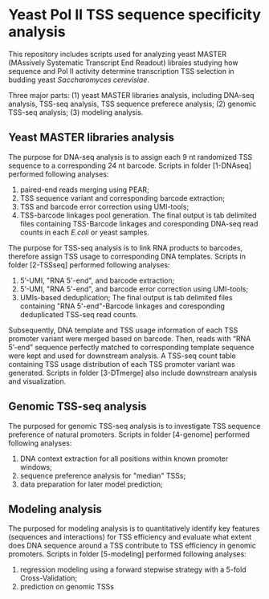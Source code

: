 # Yeast Pol II TSS sequence specificity analysis

This repository includes scripts used for analyzing yeast MASTER (MAssively Systematic Transcript End Readout) libraies studying how sequence and Pol II activity determine transcription TSS selection in budding yeast *Saccharomyces cerevisiae*.

Three major parts: (1) yeast MASTER libraries analysis, including DNA-seq analysis, TSS-seq analysis, TSS sequence preferece analysis; (2) genomic TSS-seq analysis; (3) modeling analysis.

## Yeast MASTER libraries analysis
The purpose for DNA-seq analysis is to assign each 9 nt randomized TSS sequence to a corresponding 24 nt barcode. Scripts in folder [1-DNAseq] performed following analyses:
1. paired-end reads merging using PEAR;
2. TSS sequence variant and corresponding barcode extraction;
3. TSS and barcode error correction using UMI-tools;
4. TSS-barcode linkages pool generation.
The final output is tab delimited files containing TSS-Barcode linkages and coresponding DNA-seq read counts in each *E.coli* or yeast samples.

The purpose for TSS-seq analysis is to link RNA products to barcodes, therefore assign TSS usage to corresponding DNA templates. Scripts in folder [2-TSSseq] performed following analyses:
1. 5’-UMI, "RNA 5'-end", and barcode extraction;
2. 5’-UMI, "RNA 5'-end", and barcode error correction using UMI-tools;
3. UMIs-based deduplication;
The final output is tab delimited files containing "RNA 5'-end"-Barcode linkages and coresponding deduplicated TSS-seq read counts.

Subsequently, DNA template and TSS usage information of each TSS promoter variant were merged based on barcode. Then, reads with “RNA 5’-end” sequence perfectly matched to corresponding template sequence were kept and used for downstream analysis. A TSS-seq count table containing TSS usage distribution of each TSS promoter variant was generated. Scripts in folder [3-DTmerge] also include downstream analysis and visualization.

## Genomic TSS-seq analysis
The purposed for genomic TSS-seq analysis is to investigate TSS sequence preference of natural promoters. Scripts in folder [4-genome] performed following analyses:
1. DNA context extraction for all positions within known promoter windows;
2. sequence preference analysis for "median" TSSs;
3. data preparation for later model prediction;

## Modeling analysis
The purposed for modeling analysis is to quantitatively identify key features (sequences and interactions) for TSS efficiency and evaluate what extent does DNA sequence around a TSS contribute to TSS efficiency in genomic promoters. Scripts in folder [5-modeling] performed following analyses:
1. regression modeling using a forward stepwise strategy with a 5-fold Cross-Validation;
2. prediction on genomic TSSs



